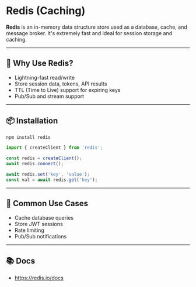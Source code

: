 # Redis (Caching)

**Redis** is an in-memory data structure store used as a database, cache, and message broker. It's extremely fast and ideal for session storage and caching.

---

## 🚀 Why Use Redis?

- Lightning-fast read/write
- Store session data, tokens, API results
- TTL (Time to Live) support for expiring keys
- Pub/Sub and stream support

---

## 📦 Installation

```bash
npm install redis
```

```js
import { createClient } from 'redis';

const redis = createClient();
await redis.connect();

await redis.set('key', 'value');
const val = await redis.get('key');
```

---

## 🔧 Common Use Cases

- Cache database queries
- Store JWT sessions
- Rate limiting
- Pub/Sub notifications

---

## 📚 Docs

- https://redis.io/docs
